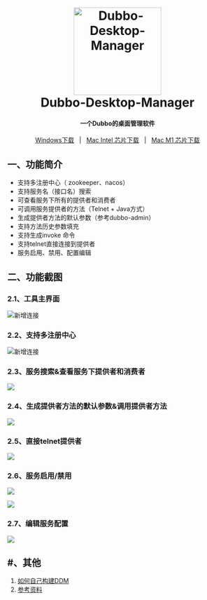 <h1 align="center">
  <img src="./build/icons/icon.png" alt="Dubbo-Desktop-Manager" width="200">
  <br>Dubbo-Desktop-Manager<br>
</h1>
 <h4 align="center">一个Dubbo的桌面管理软件</h4>

<p align="center">
  <a href="https://github.com/qiaolin-li/dubbo-desktop-manager/releases">Windows下载</a>
  &nbsp;&nbsp;|&nbsp;&nbsp;
  <a href="https://github.com/qiaolin-li/dubbo-desktop-manager/releases">Mac Intel 芯片下载</a>
    &nbsp;&nbsp;|&nbsp;&nbsp;
  <a href="https://github.com/qiaolin-li/dubbo-desktop-manager/releases">Mac M1 芯片下载</a>
</p>

## 一、功能简介
- 支持多注册中心（ zookeeper、nacos）
- 支持服务名（接口名）搜索
- 可查看服务下所有的提供者和消费者
- 可调用服务提供者的方法（Telnet + Java方式）
- 生成提供者方法的默认参数（参考dubbo-admin）
- 支持方法历史参数填充
- 支持生成invoke 命令
- 支持telnet直接连接到提供者
- 服务启用、禁用、配置编辑



## 二、功能截图

### 2.1、工具主界面

![新增连接](./docs/images/mainPage.png)

### 2.2、支持多注册中心

![新增连接](./docs/images/newConnectPage.png)

### 2.3、服务搜索&查看服务下提供者和消费者
![](./docs/images/servicePage.png)


### 2.4、生成提供者方法的默认参数&调用提供者方法
![](./docs/images/dubboInvokePage.png)


### 2.5、直接telnet提供者
![](./docs/images/dubboTelnetPage.png)

###  2.6、服务启用/禁用

![](./docs/images/serviceEnable.png)

![](./docs/images/serviceDisable.png)

### 2.7、编辑服务配置

![](./docs/images/editConfigurationPage.png)



## #、其他

1. [如何自己构建DDM](./docs/build.md)
2. [参考资料](./docs/build.md)

